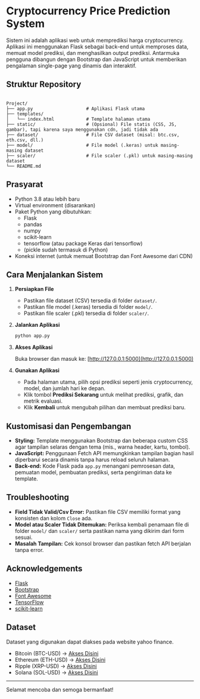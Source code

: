 # Cryptocurrency Price Prediction System

Sistem ini adalah aplikasi web untuk memprediksi harga cryptocurrency. Aplikasi ini menggunakan Flask sebagai back-end untuk memproses data, memuat model prediksi, dan menghasilkan output prediksi. Antarmuka pengguna dibangun dengan Bootstrap dan JavaScript untuk memberikan pengalaman single-page yang dinamis dan interaktif.

## Struktur Repository

```

Project/
├── app.py                    # Aplikasi Flask utama
├── templates/
│   └── index.html            # Template halaman utama
├── static/                   # (Opsional) File statis (CSS, JS, gambar), tapi karena saya menggunakan cdn, jadi tidak ada
├── dataset/                  # File CSV dataset (misal: btc.csv, eth.csv, dll.)
├── model/                    # File model (.keras) untuk masing-masing dataset
├── scaler/                   # File scaler (.pkl) untuk masing-masing dataset
└── README.md    
```

## Prasyarat

- Python 3.8 atau lebih baru
- Virtual environment (disarankan)
- Paket Python yang dibutuhkan:
  - Flask
  - pandas
  - numpy
  - scikit-learn
  - tensorflow (atau package Keras dari tensorflow)
  - (pickle sudah termasuk di Python)
- Koneksi internet (untuk memuat Bootstrap dan Font Awesome dari CDN)

## Cara Menjalankan Sistem

1. **Persiapkan File**
   - Pastikan file dataset (CSV) tersedia di folder `dataset/`.
   - Pastikan file model (.keras) tersedia di folder `model/`.
   - Pastikan file scaler (.pkl) tersedia di folder `scaler/`.

2. **Jalankan Aplikasi**

   ```bash
   python app.py
   ```

3. **Akses Aplikasi**

   Buka browser dan masuk ke: [http://127.0.0.1:5000](http://127.0.0.1:5000)

4. **Gunakan Aplikasi**
   - Pada halaman utama, pilih opsi prediksi seperti jenis cryptocurrency, model, dan jumlah hari ke depan.
   - Klik tombol **Prediksi Sekarang** untuk melihat prediksi, grafik, dan metrik evaluasi.
   - Klik **Kembali** untuk mengubah pilihan dan membuat prediksi baru.

## Kustomisasi dan Pengembangan

- **Styling:** Template menggunakan Bootstrap dan beberapa custom CSS agar tampilan selaras dengan tema (mis., warna header, kartu, tombol).
- **JavaScript:** Penggunaan Fetch API memungkinkan tampilan bagian hasil diperbarui secara dinamis tanpa harus reload seluruh halaman.
- **Back-end:** Kode Flask pada `app.py` menangani pemrosesan data, pemuatan model, pembuatan prediksi, serta pengiriman data ke template.

## Troubleshooting

- **Field Tidak Valid/Csv Error:** Pastikan file CSV memiliki format yang konsisten dan kolom `Close` ada.
- **Model atau Scaler Tidak Ditemukan:** Periksa kembali penamaan file di folder `model/` dan `scaler/` serta pastikan nama yang dikirim dari form sesuai.
- **Masalah Tampilan:** Cek konsol browser dan pastikan fetch API berjalan tanpa error.

## Acknowledgements

- [Flask](https://flask.palletsprojects.com/)
- [Bootstrap](https://getbootstrap.com/)
- [Font Awesome](https://fontawesome.com/)
- [TensorFlow](https://www.tensorflow.org/)
- [scikit-learn](https://scikit-learn.org/)

## Dataset
Dataset yang digunakan dapat diakses pada website yahoo finance.
- Bitcoin (BTC-USD) -> [Akses Disini](https://finance.yahoo.com/quote/BTC-USD/)
- Ethereum (ETH-USD) -> [Akses Disini](https://finance.yahoo.com/quote/ETH-USD/)
- Ripple (XRP-USD) -> [Akses Disini](https://finance.yahoo.com/quote/XRP-USD/)
- Solana (SOL-USD) -> [Akses Disini](https://finance.yahoo.com/quote/SOL-USD/)

---

Selamat mencoba dan semoga bermanfaat!
